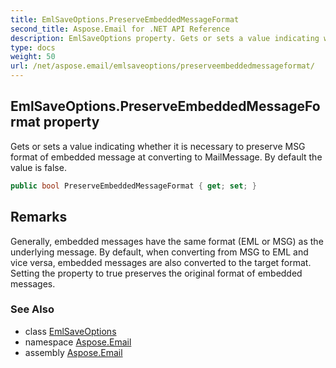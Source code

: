 ```yaml
---
title: EmlSaveOptions.PreserveEmbeddedMessageFormat
second_title: Aspose.Email for .NET API Reference
description: EmlSaveOptions property. Gets or sets a value indicating whether it is necessary to preserve MSG format of embedded message at converting to MailMessage. By default the value is false
type: docs
weight: 50
url: /net/aspose.email/emlsaveoptions/preserveembeddedmessageformat/
---
```

## EmlSaveOptions.PreserveEmbeddedMessageFormat property

Gets or sets a value indicating whether it is necessary to preserve MSG format of embedded message at converting to MailMessage. By default the value is false.

```csharp
public bool PreserveEmbeddedMessageFormat { get; set; }
```

## Remarks

Generally, embedded messages have the same format (EML or MSG) as the underlying message. By default, when converting from MSG to EML and vice versa, embedded messages are also converted to the target format. Setting the property to true preserves the original format of embedded messages.

### See Also

* class [EmlSaveOptions](../)
* namespace [Aspose.Email](../../emlsaveoptions/)
* assembly [Aspose.Email](../../../)


